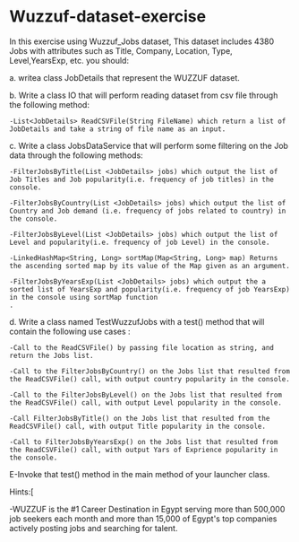 # Wuzzuf-dataset-exercise
In this exercise using  Wuzzuf_Jobs dataset, This dataset includes 4380 Jobs with attributes such as Title, Company, Location, Type, Level,YearsExp, etc. you should:

a. writea class JobDetails that represent the WUZZUF dataset.

b. Write a class IO that will perform reading dataset from csv file through the following method:

	-List<JobDetails> ReadCSVFile(String FileName) which return a list of JobDetails and take a string of file name as an input.
    
c. Write a class JobsDataService that will perform some  filtering on the Job data through the following methods:

    -FilterJobsByTitle(List <JobDetails> jobs) which output the list of Job Titles and Job popularity(i.e. frequency of job titles) in the console.
		
    -FilterJobsByCountry(List <JobDetails> jobs) which output the list of Country and Job demand (i.e. frequency of jobs related to country) in the console.
		
    -FilterJobsByLevel(List <JobDetails> jobs) which output the list of Level and popularity(i.e. frequency of job Level) in the console.
		
    -LinkedHashMap<String, Long> sortMap(Map<String, Long> map) Returns the ascending sorted map by its value of the Map given as an argument.
		
    -FilterJobsByYearsExp(List <JobDetails> jobs) which output the a sorted list of YearsExp and popularity(i.e. frequency of job YearsExp) in the console using sortMap function
    .
d. Write a class named TestWuzzufJobs with a test() method that will contain the following use cases :

	-Call to the ReadCSVFile() by passing file location as string, and return the Jobs list.

	-Call to the FilterJobsByCountry() on the Jobs list that resulted from the ReadCSVFile() call, with output country popularity in the console.

	-Call to the FilterJobsByLevel() on the Jobs list that resulted from the ReadCSVFile() call, with output Level popularity in the console.

	-Call FilterJobsByTitle() on the Jobs list that resulted from the ReadCSVFile() call, with output Title popularity in the console.

	-Call to FilterJobsByYearsExp() on the Jobs list that resulted from the ReadCSVFile() call, with output Yars of Exprience popularity in the console.

 
E-Invoke that test() method in the main method of your launcher class.

 
Hints:[

-WUZZUF is the #1 Career Destination in Egypt serving more than 500,000 job seekers each month and more than 15,000 of Egypt's top companies actively posting jobs and searching for talent.
